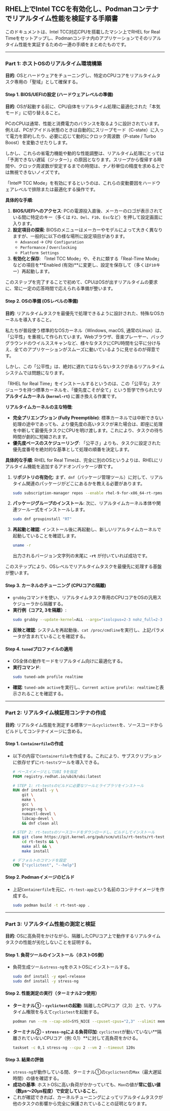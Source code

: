 ## RHEL上でIntel TCCを有効化し、Podmanコンテナでリアルタイム性能を検証する手順書

このドキュメントは、Intel TCC対応CPUを搭載したマシン上でRHEL for Real Timeをセットアップし、Podmanコンテナ内のアプリケーションでそのリアルタイム性能を実証するための一連の手順をまとめたものです。

-----

### Part 1: ホストOSのリアルタイム環境構築

**目的**: OSとハードウェアをチューニングし、特定のCPUコアをリアルタイムタスク専用の「聖域」として確保する。

#### **Step 1. BIOS/UEFIの設定 (ハードウェアレベルの準備)**

**目的**: OSが起動する前に、CPU自体をリアルタイム処理に最適化された「本気モード」に切り替えること。

PCのCPUは通常、性能と消費電力のバランスを取るように設計されています。例えば、PCがアイドル状態のときは自動的にスリープモード（C-state）に入って電力を節約したり、必要に応じて動的にクロック周波数（P-state / Turbo Boost）を変動させたりします。

しかし、これらの省電力機能や動的な性能調整は、リアルタイム処理にとっては「予測できない遅延（ジッター）」の原因となります。スリープから復帰する時間や、クロック周波数が安定するまでの時間は、ナノ秒単位の精度を求める上では無視できないノイズです。

「Intel® TCC Mode」を有効にするというのは、これらの変動要因をハードウェアレベルで排除または最適化する操作です。

**具体的な手順**:

1.  **BIOS/UEFIへのアクセス**: PCの電源投入直後、メーカーのロゴが表示されている間に特定のキー（多くは `F2`、`Del`、`F10`、`Esc`など）を押して設定画面に入ります。
2.  **設定項目の探索**: BIOSのメニューはメーカーやモデルによって大きく異なりますが、一般的に以下の様な場所に設定項目があります。
      * `Advanced` -\> `CPU Configuration`
      * `Performance` / `Overclocking`
      * `Platform Settings`
3.  **有効化と保存**: 「Intel TCC Mode」や、それに類する「Real-Time Mode」などの項目を\*\*Enabled (有効)\*\*に変更し、設定を保存して（多くは`F10`キー）再起動します。

このステップを完了することで初めて、CPUはOSが出すリアルタイムの要求に、常に一定の応答時間で応えられる準備が整います。

#### **Step 2. OSの準備 (OSレベルの準備)**

**目的**: リアルタイムタスクを最優先で処理できるように設計された、特殊なOSカーネルを導入すること。

私たちが普段使う標準的なOSカーネル（Windows, macOS, 通常のLinux）は、「公平性」を重視して作られています。Webブラウザ、音楽プレーヤー、バックグラウンドのウイルススキャンなど、様々なタスクにCPU時間を公平に分け与え、全てのアプリケーションがスムーズに動いているように見せるのが得意です。

しかし、この「公平性」は、絶対に遅れてはならないタスクがあるリアルタイムシステムでは問題になります。

「RHEL for Real Time」をインストールするというのは、この「公平な」スケジューラを持つ標準カーネルを、「優先度こそが全て」という哲学で作られた**リアルタイムカーネル (`kernel-rt`)** に置き換える作業です。

**リアルタイムカーネルの主な特徴**:

  * **完全プリエンプション (Fully Preemptible)**: 標準カーネルでは中断できない処理の途中であっても、より優先度の高いタスクが来た場合は、即座に処理を中断して最優先タスクにCPUを明け渡します。これにより、タスクの待ち時間が劇的に短縮されます。
  * **優先度ベースのスケジューリング**: 「公平さ」よりも、タスクに設定された優先度番号を絶対的な基準として処理の順番を決定します。

**具体的な手順**:
RHEL for Real Timeは、完全に別のOSというよりは、RHELにリアルタイム機能を追加するアドオンパッケージ群です。

1.  **リポジトリの有効化**: まず、`dnf`（パッケージ管理ツール）に対して、リアルタイム関連のパッケージがどこにあるかを教える必要があります。
    ```bash
    sudo subscription-manager repos --enable rhel-9-for-x86_64-rt-rpms
    ```
2.  **パッケージグループのインストール**: 次に、リアルタイムカーネル本体や関連ツール一式をインストールします。
    ```bash
    sudo dnf groupinstall "RT"
    ```
3.  **再起動と確認**: インストール後に再起動し、新しいリアルタイムカーネルで起動していることを確認します。
    ```bash
    uname -r
    ```
    出力されるバージョン文字列の末尾に **`-rt`** が付いていれば成功です。

このステップにより、OSレベルでリアルタイムタスクを最優先に処理する基盤が整います。

#### **Step 3. カーネルのチューニング (CPUコアの隔離)**

  - `grubby`コマンドを使い、リアルタイムタスク専用のCPUコアをOSの汎用スケジューラから隔離する。
  - **実行例（コア2, 3を隔離）**:
    ```bash
    sudo grubby --update-kernel=ALL --args="isolcpus=2-3 nohz_full=2-3 rcu_nocbs=2-3"
    ```
  - **反映と確認**:
    システムを再起動後、`cat /proc/cmdline`を実行し、上記パラメータが含まれていることを確認する。

#### **Step 4. `tuned`プロファイルの適用**

  - OS全体の動作モードをリアルタイム向けに最適化する。
  - **実行コマンド**:
    ```bash
    sudo tuned-adm profile realtime
    ```
  - **確認**:
    `tuned-adm active`を実行し、`Current active profile: realtime`と表示されることを確認する。

-----

### Part 2: リアルタイム検証用コンテナの作成

**目的**: リアルタイム性能を測定する標準ツール`cyclictest`を、ソースコードからビルドしてコンテナイメージに含める。

#### **Step 1. `Containerfile`の作成**

  - 以下の内容で`Containerfile`を作成する。これにより、サブスクリプションに依存せずに`rt-tests`ツールを導入できる。
    ```dockerfile
    # ベースイメージとしてUBI 9を指定
    FROM registry.redhat.io/ubi9/ubi:latest

    # STEP 1: rt-testsのビルドに必要なツールとライブラリをインストール
    RUN dnf install -y \
        git \
        make \
        gcc \
        procps-ng \
        numactl-devel \
        libcap-devel \
        && dnf clean all

    # STEP 2: rt-testsのソースコードをダウンロードし、ビルドしてインストール
    RUN git clone https://git.kernel.org/pub/scm/utils/rt-tests/rt-tests.git && \
        cd rt-tests && \
        make all && \
        make install

    # デフォルトのコマンドを設定
    CMD ["cyclictest", "--help"]
    ```

#### **Step 2. Podmanイメージのビルド**

  - 上記`Containerfile`を元に、`rt-test-app`という名前のコンテナイメージを作成する。
    ```bash
    sudo podman build -t rt-test-app .
    ```

-----

### Part 3: リアルタイム性能の測定と検証

**目的**: OSに高負荷をかけながら、隔離したCPUコア上で動作するリアルタイムタスクの性能が劣化しないことを証明する。

#### **Step 1. 負荷ツールのインストール（ホストOS側）**

  - 負荷生成ツール`stress-ng`をホストOSにインストールする。
    ```bash
    sudo dnf install -y epel-release
    sudo dnf install -y stress-ng
    ```

#### **Step 2. 性能測定の実行（ターミナル2つ使用）**

  - **ターミナル① - `cyclictest`の起動**:
    隔離したCPUコア（2,3）上で、リアルタイム権限を与えて`cyclictest`を起動する。

    ```bash
    podman run --rm --cap-add=SYS_NICE --cpuset-cpus="2,3" --ulimit memlock=-1:-1 rt-test-app chrt -f 80 cyclictest -t1 -p 80 -i 1000 -m
    ```

  - **ターミナル② - `stress-ng`による負荷印加**:
    `cyclictest`が動いていない\*\*隔離されていないCPUコア（例: 0,1）\*\*に対して高負荷をかける。

    ```bash
    taskset -c 0,1 stress-ng --cpu 2 --vm 2 --timeout 120s
    ```

#### **Step 3. 結果の評価**

  - `stress-ng`が動作している間、ターミナル①の`cyclictest`の`Max`（最大遅延時間）の値を確認する。
  - **成功の基準**: ホストOSに高い負荷がかかっていても、`Max`の値が**常に低い値（数μs〜20μs程度）で安定していること**。
  - これが確認できれば、カーネルチューニングによってリアルタイムタスクが他のタスクの影響から完全に保護されていることの証明となります。
